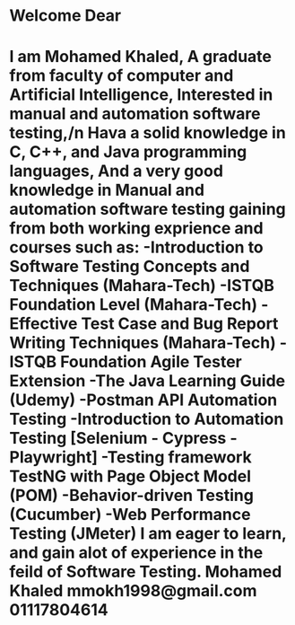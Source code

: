 <h1>Welcome Dear<h1/>
  <artical>
I am Mohamed Khaled, A graduate from faculty of computer and Artificial Intelligence, Interested in manual and automation software testing,/n
Hava a solid knowledge in C, C++, and Java programming languages, And a very good knowledge in Manual and automation software testing  gaining from both working exprience and courses such as:
-Introduction to Software Testing Concepts and Techniques (Mahara-Tech)
-ISTQB Foundation Level (Mahara-Tech)
-Effective Test Case and Bug Report Writing Techniques (Mahara-Tech)
-ISTQB Foundation Agile Tester Extension
-The Java Learning Guide (Udemy)
-Postman API Automation Testing
-Introduction to Automation Testing [Selenium - Cypress - Playwright]
-Testing framework TestNG with Page Object Model (POM)
-Behavior-driven Testing (Cucumber)
-Web Performance Testing (JMeter)
  </artical>
<break></break>
<artical>
I am eager to learn, and gain alot of experience in the feild of Software Testing. 
</artical>
<List title="Contact Info">
Mohamed Khaled
mmokh1998@gmail.com
01117804614
</List>
